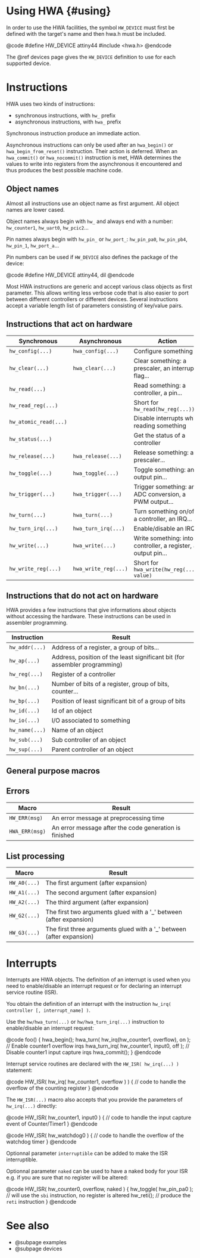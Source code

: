 
Using HWA {#using}
=========

In order to use the HWA facilities, the symbol `HW_DEVICE` must first be defined
with the target's name and then hwa.h must be included.

@code
#define HW_DEVICE	attiny44
#include <hwa.h>
@endcode

The @ref devices page gives the `HW_DEVICE` definition to use for each
supported device.


Instructions
============

HWA uses two kinds of instructions:

* synchronous instructions, with `hw_` prefix
* asynchronous instructions, with `hwa_` prefix

Synchronous instruction produce an immediate action.

Asynchronous instructions can only be used after an `hwa_begin()` or
`hwa_begin_from_reset()` instruction. Their action is deferred. When an
`hwa_commit()` or `hwa_nocommit()` instruction is met, HWA determines the values
to write into registers from the asynchronous it encountered and thus produces
the best possible machine code.


Object names
------------

Almost all instructions use an object name as first argument. All object names
are lower cased.

Object names always begin with `hw_` and always end with a number: `hw_counter1`,
`hw_uart0`, `hw_pcic2`...

Pin names always begin with `hw_pin_` or `hw_port_`: `hw_pin_pa0`, `hw_pin_pb4`,
`hw_pin_1`, `hw_port_a`...

Pin numbers can be used if `HW_DEVICE` also defines the package of
the device:

@code
#define HW_DEVICE	attiny44, dil
@endcode

Most HWA instructions are generic and accept various class objects as first
parameter. This allows writing less verbose code that is also easier to port
between different controllers or different devices. Several instructions accept
a variable length list of parameters consisting of key/value pairs.


Instructions that act on hardware
--------------------------------

Synchronous           | Asynchronous        | Action
----------------------|---------------------|--------
`hw_config(...)`      | `hwa_config(...)`   | Configure something
`hw_clear(...)`       | `hwa_clear(...)`    | Clear something: a prescaler, an interrupt flag...
`hw_read(...)`        |                     | Read something: a controller, a pin...
`hw_read_reg(...)`    |                     | Short for `hw_read(hw_reg(...))`
`hw_atomic_read(...)` |                     | Disable interrupts while reading something
`hw_status(...)`      |                     | Get the status of a controller
`hw_release(...)`     | `hwa_release(...)`  | Release something: a prescaler...
`hw_toggle(...)`      | `hwa_toggle(...)`   | Toggle something: an output pin...
`hw_trigger(...)`     | `hwa_trigger(...)`  | Trigger something: an ADC conversion, a PWM output...
`hw_turn(...)`        | `hwa_turn(...)`     | Turn something on/off: a controller, an IRQ...
`hw_turn_irq(...)`    | `hwa_turn_irq(...)` | Enable/disable an IRQ
`hw_write(...)`       | `hwa_write(...)`    | Write something: into a controller, a register, an output pin...
`hw_write_reg(...)`   | `hwa_write_reg(...)`| Short for `hwa_write(hw_reg(...), value)`


Instructions that do not act on hardware
---------------------------------------

HWA provides a few instructions that give informations about objects without
accessing the hardware. These instructions can be used in assembler programming.


Instruction      | Result
-----------------|--------
`hw_addr(...)`   | Address of a register, a group of bits...
`hw_ap(...)`     | Address, position of the least significant bit (for assembler programming)
`hw_reg(...)`    | Register of a controller
`hw_bn(...)`     | Number of bits of a register, group of bits, counter...
`hw_bp(...)`     | Position of least significant bit of a group of bits
`hw_id(...)`     | Id of an object
`hw_io(...)`     | I/O associated to something
`hw_name(...)`   | Name of an object
`hw_sub(...)`    | Sub controller of an object
`hw_sup(...)`    | Parent controller of an object


General purpose macros
----------------------

Errors
------

Macro            | Result
-----------------|--------
`HW_ERR(msg)`    | An error message at preprocessing time
`HWA_ERR(msg)`   | An error message after the code generation is finished


List processing
---------------

Macro        | Result
------------ |--------
`HW_A0(...)` | The first argument (after expansion)
`HW_A1(...)` | The second argument (after expansion)
`HW_A2(...)` | The third argument (after expansion)
`HW_G2(...)` | The first two arguments glued with a '_' between (after expansion)
`HW_G3(...)` | The first three arguments glued with a '_' between (after expansion)


Interrupts
==========

Interrupts are HWA objects. The definition of an interrupt is used when you need
to enable/disable an interrupt request or for declaring an interrupt service
routine (ISR).

You obtain the definition of an interrupt with the instruction `hw_irq(
controller [, interrupt_name] )`.

Use the `hw/hwa_turn(...)` or `hw/hwa_turn_irq(...)` instruction to
enable/disable an interrupt request:

@code
foo()
{
  hwa_begin();
  hwa_turn( hw_irq(hw_counter1, overflow), on ); // Enable counter1 overflow irqs
  hwa_turn_irq( hw_counter1, input0, off );      // Disable counter1 input capture irqs
  hwa_commit();
}
@endcode

Interrupt service routines are declared with the `HW_ISR( hw_irq(...) )` statement:

@code
HW_ISR( hw_irq( hw_counter1, overflow ) )
{
  // code to handle the overflow of the counting register
}
@endcode

The `HW_ISR(...)` macro also accepts that you provide the parameters of
`hw_irq(...)` directly:

@code
HW_ISR( hw_counter1, input0 )
{
  // code to handle the input capture event of Counter/Timer1
}
@endcode

@code
HW_ISR( hw_watchdog0 )
{
  // code to handle the overflow of the watchdog timer
}
@endcode

Optionnal parameter `interruptible` can be added to make the ISR interruptible.

Optionnal parameter `naked` can be used to have a naked body for your ISR
e.g. if you are sure that no register will be altered:

@code
HW_ISR( hw_counter0, overflow, naked )
{
  hw_toggle( hw_pin_pa0 ); // will use the `sbi` instruction, no register is altered
  hw_reti();               // produce the `reti` instruction
}
@endcode


See also
========

* @subpage examples
* @subpage devices
